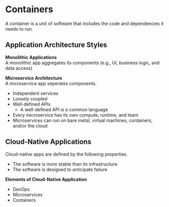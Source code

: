 # Containers

A container is a unit of software that includes the code and dependencies it needs to run. 

## Application Architecture Styles
**Monolithic Applications**  
A monolithic app aggregates its components (e.g., UI, business logic, and data access) 

**Microservice Architecture**  
A microservice app seperates components. 
* Independent services
* Loosely coupled
* Well-defined APIs
  * A well-defined API is a common language 
* Every microservice has its own compute, runtime, and team
* Microservices can run on bare metal, virtual machines, containers, and/or the cloud

## Cloud-Native Applications
Cloud-native apps are defined by the following properties. 
* The software is more stable than its infrastructure
* The software is designed to anticipate failure
 
**Elements of Cloud-Native Application**
* DevOps
* Microservices
* Containers